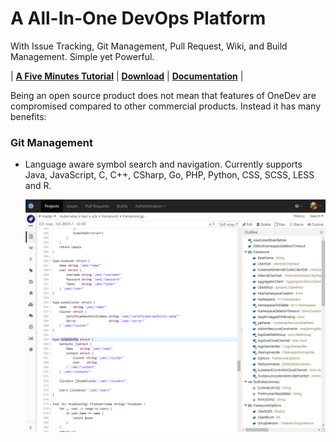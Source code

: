 # A All-In-One DevOps Platform 

With Issue Tracking, Git Management, Pull Request, Wiki, and Build Management. Simple yet Powerful.

| **[A Five Minutes Tutorial](https://code.onedev.io/projects/onedev-manual/blob/master/pages/5min-tutorial.md)** | **[Download](https://code.onedev.io/projects/onedev-server/builds)** | **[Documentation](https://code.onedev.io/projects/onedev-manual/blob)** |

Being an open source product does not mean that features of OneDev are compromised compared to other commercial products. Instead it has many benefits:

### Git Management

* Language aware symbol search and navigation. Currently supports Java, JavaScript, C, C++, CSharp, Go, PHP, Python, CSS, SCSS, LESS and R. 

  ![Symbol Search](introduction/symbol-search.png)
